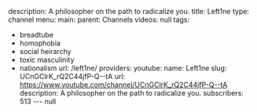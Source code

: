 description: A philosopher on the path to radicalize you.
title: Left1ne
type: channel
menu:
  main:
    parent: Channels
videos: null
tags:
- breadtube
- homophobia
- social heirarchy
- toxic masculinity
- nationalism
url: /left1ne/
providers:
  youtube:
    name: Left1ne
    slug: UCnGClrK_rQ2C44jfP-Q--tA
    url: https://www.youtube.com/channel/UCnGClrK_rQ2C44jfP-Q--tA
    description: A philosopher on the path to radicalize you.
    subscribers: 513
--- null
